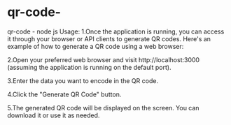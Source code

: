 # qr-code-
qr-code - node js
Usage:
1.Once the application is running, you can access it through your browser or API clients to generate QR codes. Here's an example of how to generate a QR code using a web browser:

2.Open your preferred web browser and visit http://localhost:3000 (assuming the application is running on the default port).

3.Enter the data you want to encode in the QR code.

4.Click the "Generate QR Code" button.

5.The generated QR code will be displayed on the screen. You can download it or use it as needed.



